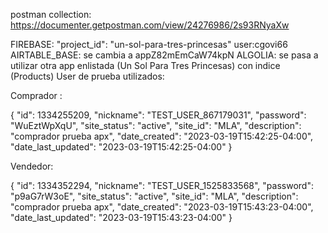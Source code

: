 postman collection: https://documenter.getpostman.com/view/24276986/2s93RNyaXw

FIREBASE: "project_id": "un-sol-para-tres-princesas" user:cgovi66
AIRTABLE_BASE: se cambia a appZ82mEmCaW74kpN
ALGOLIA: se pasa a utilizar otra app enlistada (Un Sol Para Tres Princesas) con indice (Products)
User de prueba utilizados:

Comprador :

{
"id": 1334255209,
"nickname": "TEST_USER_867179031",
"password": "WuEztWpXqU",
"site_status": "active",
"site_id": "MLA",
"description": "comprador prueba apx",
"date_created": "2023-03-19T15:42:25-04:00",
"date_last_updated": "2023-03-19T15:42:25-04:00"
}

Vendedor:

{
"id": 1334352294,
"nickname": "TEST_USER_1525833568",
"password": "p9aG7rW3oE",
"site_status": "active",
"site_id": "MLA",
"description": "comprador prueba apx",
"date_created": "2023-03-19T15:43:23-04:00",
"date_last_updated": "2023-03-19T15:43:23-04:00"
}
